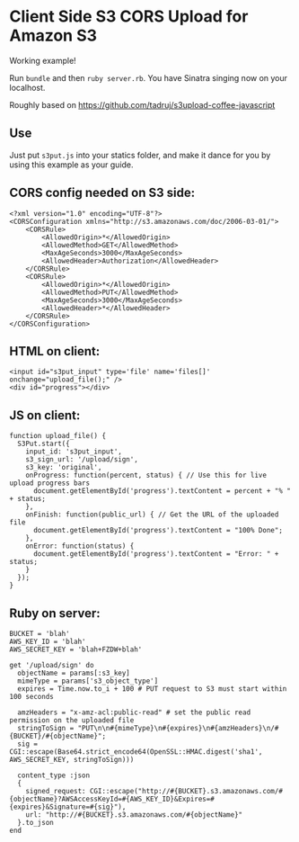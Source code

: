 #  Client Side S3 CORS Upload for Amazon S3

Working example!

Run `bundle` and then `ruby server.rb`. You have Sinatra singing now on your
localhost.

Roughly based on https://github.com/tadruj/s3upload-coffee-javascript

## Use

Just put `s3put.js` into your statics folder, and make it dance for you by
using this example as your guide.

## CORS config needed on S3 side:

    <?xml version="1.0" encoding="UTF-8"?>
    <CORSConfiguration xmlns="http://s3.amazonaws.com/doc/2006-03-01/">
        <CORSRule>
            <AllowedOrigin>*</AllowedOrigin>
            <AllowedMethod>GET</AllowedMethod>
            <MaxAgeSeconds>3000</MaxAgeSeconds>
            <AllowedHeader>Authorization</AllowedHeader>
        </CORSRule>
        <CORSRule>
            <AllowedOrigin>*</AllowedOrigin>
            <AllowedMethod>PUT</AllowedMethod>
            <MaxAgeSeconds>3000</MaxAgeSeconds>
            <AllowedHeader>*</AllowedHeader>
        </CORSRule>
    </CORSConfiguration>

## HTML on client:

    <input id="s3put_input" type='file' name='files[]' onchange="upload_file();" />
    <div id="progress"></div>

## JS on client:

    function upload_file() {
      S3Put.start({
        input_id: 's3put_input',
        s3_sign_url: '/upload/sign',
        s3_key: 'original',
        onProgress: function(percent, status) { // Use this for live upload progress bars
          document.getElementById('progress').textContent = percent + "% " + status;
        },
        onFinish: function(public_url) { // Get the URL of the uploaded file
          document.getElementById('progress').textContent = "100% Done";
        },
        onError: function(status) {
          document.getElementById('progress').textContent = "Error: " + status;
        }
      });
    }

## Ruby on server:

    BUCKET = 'blah'
    AWS_KEY_ID = 'blah'
    AWS_SECRET_KEY = 'blah+FZDW+blah'

    get '/upload/sign' do
      objectName = params[:s3_key]
      mimeType = params['s3_object_type']
      expires = Time.now.to_i + 100 # PUT request to S3 must start within 100 seconds

      amzHeaders = "x-amz-acl:public-read" # set the public read permission on the uploaded file
      stringToSign = "PUT\n\n#{mimeType}\n#{expires}\n#{amzHeaders}\n/#{BUCKET}/#{objectName}";
      sig = CGI::escape(Base64.strict_encode64(OpenSSL::HMAC.digest('sha1', AWS_SECRET_KEY, stringToSign)))

      content_type :json
      {
        signed_request: CGI::escape("http://#{BUCKET}.s3.amazonaws.com/#{objectName}?AWSAccessKeyId=#{AWS_KEY_ID}&Expires=#{expires}&Signature=#{sig}"),
        url: "http://#{BUCKET}.s3.amazonaws.com/#{objectName}"
      }.to_json
    end

